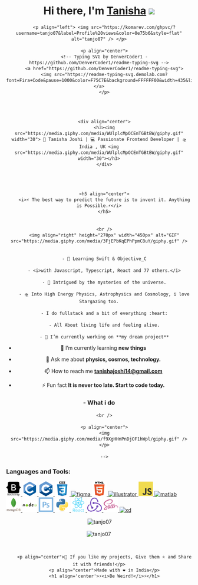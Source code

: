 
 <div align="center">                
		<h1>Hi there, I'm <a href="https:">Tanisha</a> <img src="https://media.giphy.com/media/hvRJCLFzcasrR4ia7z/giphy.gif" width="25px"> </h1>

		
		<p align="left"> <img src="https://komarev.com/ghpvc/?username=tanjo07&label=Profile%20views&color=0e75b6&style=flat" alt="tanjo07" /> </p>

		<p align="center">
		<!-- Typing SVG by DenverCoder1 - https://github.com/DenverCoder1/readme-typing-svg -->
		<a href="https://github.com/DenverCoder1/readme-typing-svg">
		<img src="https://readme-typing-svg.demolab.com?font=Fira+Code&pause=1000&color=F75C7E&background=FFFFFF00&width=435&lines=Hello+World!+How+you+doin%3F;+I+am+a+Physics+Scholar;++A+Passionate+Frontend+Developer;Arranging+Bits+%26+Bytes;Tech+Enthusiast;Always+learning+new+things;That's+a+lot+of+information!!"/></a>
		</p>

		
		
		
		<div align="center">
		<h3><img src="https://media.giphy.com/media/WUlplcMpOCEmTGBtBW/giphy.gif" width="30"> 🙎 Tanisha Joshi | 💻 Passionate Frontend Developer | 🛸 India , UK <img src="https://media.giphy.com/media/WUlplcMpOCEmTGBtBW/giphy.gif" width="30"></h3>
		</div>
		
		
		
		
		<h5 align="center">
		<i>⚡️ The best way to predict the future is to invent it. Anything is Possible.⚡️</i>
		</h5>
		
		
		<br />
		<img align="right" height="270px" width="450px" alt="GIF" src="https://media.giphy.com/media/3FjEPbKqEPhPpmC8uY/giphy.gif" />
		

		- 🥀 Learning Swift & Objective_C
		
		- <i>with Javascript, Typescript, React and 77 others.</i>
		
		- 🔭 Intrigued by the mysteries of the universe.
		
		- 🛸 Into High Energy Physics, Astrophysics and Cosmology, i love Stargazing too.
		
		- I do fullstack and a bit of everything :heart:
		
		- All About living life and feeling alive.

		- 🔭 I’m currently working on **my dream project**

- 🌱 I’m currently learning **new things**

- 💬 Ask me about **physics, cosmos, technology.**

- 📫 How to reach me **tanishajoshi14@gmail.com**

- ⚡ Fun fact **It is never too late. Start to code today.**

		
		
		
		
### - What i do
		
		
		<br />
		
		<p align="center">
		<img src="https://media.giphy.com/media/f9XgHHnPnDjOF1hWpl/giphy.gif" />
		</p>

		-->


<h3 align="left">Languages and Tools:</h3>
<p align="left"> <a href="https://getbootstrap.com" target="_blank" rel="noreferrer"> <img src="https://raw.githubusercontent.com/devicons/devicon/master/icons/bootstrap/bootstrap-plain-wordmark.svg" alt="bootstrap" width="40" height="40"/> </a> <a href="https://www.cprogramming.com/" target="_blank" rel="noreferrer"> <img src="https://raw.githubusercontent.com/devicons/devicon/master/icons/c/c-original.svg" alt="c" width="40" height="40"/> </a> <a href="https://www.w3schools.com/cpp/" target="_blank" rel="noreferrer"> <img src="https://raw.githubusercontent.com/devicons/devicon/master/icons/cplusplus/cplusplus-original.svg" alt="cplusplus" width="40" height="40"/> </a> <a href="https://www.w3schools.com/css/" target="_blank" rel="noreferrer"> <img src="https://raw.githubusercontent.com/devicons/devicon/master/icons/css3/css3-original-wordmark.svg" alt="css3" width="40" height="40"/> </a> <a href="https://www.figma.com/" target="_blank" rel="noreferrer"> <img src="https://www.vectorlogo.zone/logos/figma/figma-icon.svg" alt="figma" width="40" height="40"/> </a> <a href="https://www.w3.org/html/" target="_blank" rel="noreferrer"> <img src="https://raw.githubusercontent.com/devicons/devicon/master/icons/html5/html5-original-wordmark.svg" alt="html5" width="40" height="40"/> </a> <a href="https://www.adobe.com/in/products/illustrator.html" target="_blank" rel="noreferrer"> <img src="https://www.vectorlogo.zone/logos/adobe_illustrator/adobe_illustrator-icon.svg" alt="illustrator" width="40" height="40"/> </a> <a href="https://developer.mozilla.org/en-US/docs/Web/JavaScript" target="_blank" rel="noreferrer"> <img src="https://raw.githubusercontent.com/devicons/devicon/master/icons/javascript/javascript-original.svg" alt="javascript" width="40" height="40"/> </a> <a href="https://www.mathworks.com/" target="_blank" rel="noreferrer"> <img src="https://upload.wikimedia.org/wikipedia/commons/2/21/Matlab_Logo.png" alt="matlab" width="40" height="40"/> </a> <a href="https://www.mongodb.com/" target="_blank" rel="noreferrer"> <img src="https://raw.githubusercontent.com/devicons/devicon/master/icons/mongodb/mongodb-original-wordmark.svg" alt="mongodb" width="40" height="40"/> </a> <a href="https://nodejs.org" target="_blank" rel="noreferrer"> <img src="https://raw.githubusercontent.com/devicons/devicon/master/icons/nodejs/nodejs-original-wordmark.svg" alt="nodejs" width="40" height="40"/> </a> <a href="https://www.photoshop.com/en" target="_blank" rel="noreferrer"> <img src="https://raw.githubusercontent.com/devicons/devicon/master/icons/photoshop/photoshop-line.svg" alt="photoshop" width="40" height="40"/> </a> <a href="https://www.python.org" target="_blank" rel="noreferrer"> <img src="https://raw.githubusercontent.com/devicons/devicon/master/icons/python/python-original.svg" alt="python" width="40" height="40"/> </a> <a href="https://reactjs.org/" target="_blank" rel="noreferrer"> <img src="https://raw.githubusercontent.com/devicons/devicon/master/icons/react/react-original-wordmark.svg" alt="react" width="40" height="40"/> </a> <a href="https://redux.js.org" target="_blank" rel="noreferrer"> <img src="https://raw.githubusercontent.com/devicons/devicon/master/icons/redux/redux-original.svg" alt="redux" width="40" height="40"/> </a> <a href="https://sass-lang.com" target="_blank" rel="noreferrer"> <img src="https://raw.githubusercontent.com/devicons/devicon/master/icons/sass/sass-original.svg" alt="sass" width="40" height="40"/> </a> <a href="https://www.adobe.com/products/xd.html" target="_blank" rel="noreferrer"> <img src="https://cdn.worldvectorlogo.com/logos/adobe-xd.svg" alt="xd" width="40" height="40"/> </a> </p>

<p>&nbsp;<img align="center" src="https://github-readme-stats.vercel.app/api?username=tanjo07&show_icons=true&locale=en" alt="tanjo07" /></p>

<p><img align="center" src="https://github-readme-streak-stats.herokuapp.com/?user=tanjo07&" alt="tanjo07" /></p>
<br />
		
		
		<p align="center">💙 If you like my projects, Give them ⭐ and Share it with friends!</p>
		<p align="center">Made with ❤️ in India</p>
		<h1 align='center'>⚡️<i>Be Weird!</i>⚡️</h1>
